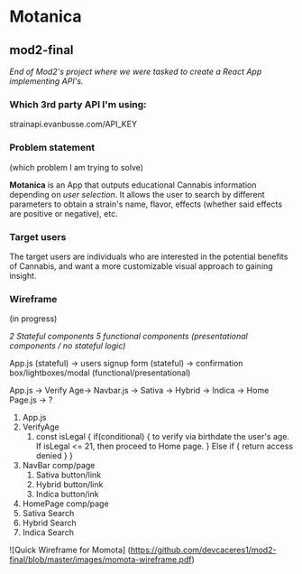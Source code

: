 # Motanica

## mod2-final

*End of Mod2's project where we were tasked to create a React App implementing API's.* 

### Which 3rd party API I'm using:
strainapi.evanbusse.com/API_KEY

### Problem statement 
(which problem I am trying to solve)

**Motanica** is an App that outputs educational Cannabis information depending on *user selection*. It allows the user to search by different parameters to obtain a strain's name, flavor, effects (whether said effects are positive or negative), etc. 

### Target users 
The target users are individuals who are interested in the potential benefits of Cannabis, and want a more customizable visual approach to gaining insight. 

### Wireframe 
(in progress)

*2 Stateful components 5 functional components (presentational components / no stateful logic)*

App.js (stateful) -> users signup form (stateful) -> confirmation box/lightboxes/modal (functional/presentational)

App.js -> Verify Age-> Navbar.js -> Sativa -> Hybrid -> Indica -> Home Page.js -> ?


1. App.js 
1. VerifyAge
   1. const isLegal {
       if(conditional) { to verify via birthdate the user's age. If isLegal <= 21, then proceed to Home page. } Else if {
           return access denied 
       }
   }
1.  NavBar comp/page
    1.  Sativa button/link
    1.  Hybrid button/link
    1.  Indica button/ink
1.  HomePage comp/page
1.  Sativa Search
1.  Hybrid Search
1.  Indica Search


![Quick Wireframe for Momota]
(https://github.com/devcaceres1/mod2-final/blob/master/images/momota-wireframe.pdf)